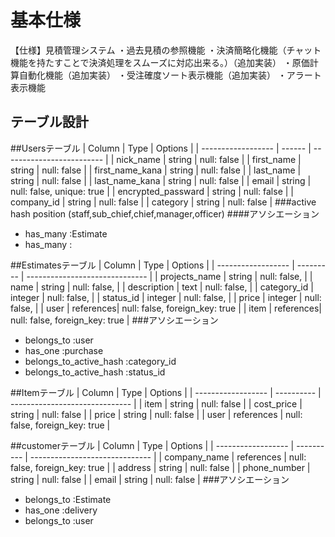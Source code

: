 # 基本仕様
【仕様】見積管理システム
・過去見積の参照機能
・決済簡略化機能（チャット機能を持たすことで決済処理をスムーズに対応出来る。）（追加実装）
・原価計算自動化機能（追加実装）
・受注確度ソート表示機能（追加実装）
・アラート表示機能 

## テーブル設計
##Usersテーブル
| Column             | Type   | Options                   |
| ------------------ | ------ | ------------------------- |
| nick_name          | string | null: false               |
| first_name         | string | null: false               |
| first_name_kana    | string | null: false               |
| last_name          | string | null: false               |
| last_name_kana     | string | null: false               |
| email              | string | null: false, unique: true |
| encrypted_passward | string | null: false               |
| company_id         | string | null: false               |
| category           | string | null: false               |
###active hash
position (staff,sub_chief,chief,manager,officer)
####アソシエーション
- has_many   :Estimate
- has_many   :


##Estimatesテーブル
| Column             | Type      | Options                        |
| ------------------ | --------- | ------------------------------ |
| projects_name      | string    | null: false,                   |
| name               | string    | null: false,                   |
| description        | text      | null: false,                   |
| category_id        | integer   | null: false,                   |
| status_id          | integer   | null: false,                   |
| price              | integer   | null: false,                   |
| user               | references| null: false, foreign_key: true |
| item               | references| null: false, foreign_key: true |
###アソシエーション
- belongs_to   :user
- has_one      :purchase
- belongs_to_active_hash :category_id
- belongs_to_active_hash :status_id


##Itemテーブル
| Column             | Type       | Options                        |
| ------------------ | ---------- | ------------------------------ |
|   item             | string     | null: false                    |
|   cost_price       | string     | null: false                    |
|   price            | string     | null: false                    |
|   user             | references | null: false, foreign_key: true |


##customerテーブル
| Column             | Type       | Options                        |
| ------------------ | ---------- | ------------------------------ |
| company_name       | references | null: false, foreign_key: true |
| address            | string     | null: false                    |
| phone_number       | string     | null: false                    |
| email              | string     | null: false                    |
###アソシエーション
- belongs_to    :Estimate
- has_one       :delivery
- belongs_to    :user
